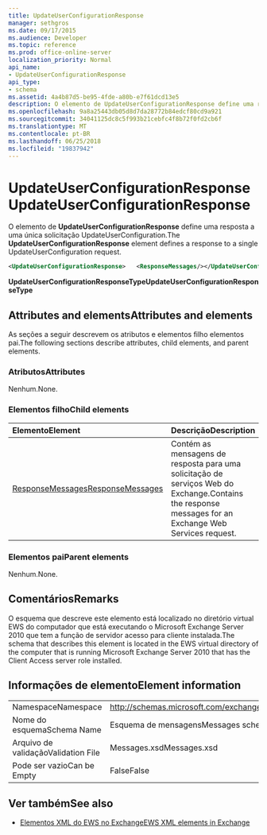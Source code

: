 ```yaml
---
title: UpdateUserConfigurationResponse
manager: sethgros
ms.date: 09/17/2015
ms.audience: Developer
ms.topic: reference
ms.prod: office-online-server
localization_priority: Normal
api_name:
- UpdateUserConfigurationResponse
api_type:
- schema
ms.assetid: 4a4b87d5-be95-4fde-a80b-e7f61dcd13e5
description: O elemento de UpdateUserConfigurationResponse define uma resposta a uma única solicitação UpdateUserConfiguration.
ms.openlocfilehash: 9a8a25443db05d8d7da28772b84edcf80cd9a921
ms.sourcegitcommit: 34041125dc8c5f993b21cebfc4f8b72f0fd2cb6f
ms.translationtype: MT
ms.contentlocale: pt-BR
ms.lasthandoff: 06/25/2018
ms.locfileid: "19837942"
---
```

# <a name="updateuserconfigurationresponse"></a><span data-ttu-id="4a8f5-103">UpdateUserConfigurationResponse</span><span class="sxs-lookup"><span data-stu-id="4a8f5-103">UpdateUserConfigurationResponse</span></span>

<span data-ttu-id="4a8f5-104">O elemento de **UpdateUserConfigurationResponse** define uma resposta a uma única solicitação UpdateUserConfiguration.</span><span class="sxs-lookup"><span data-stu-id="4a8f5-104">The **UpdateUserConfigurationResponse** element defines a response to a single UpdateUserConfiguration request.</span></span> 
  
```xml
<UpdateUserConfigurationResponse>   <ResponseMessages/></UpdateUserConfigurationResponse>
```

 <span data-ttu-id="4a8f5-105">**UpdateUserConfigurationResponseType**</span><span class="sxs-lookup"><span data-stu-id="4a8f5-105">**UpdateUserConfigurationResponseType**</span></span>
## <a name="attributes-and-elements"></a><span data-ttu-id="4a8f5-106">Attributes and elements</span><span class="sxs-lookup"><span data-stu-id="4a8f5-106">Attributes and elements</span></span>

<span data-ttu-id="4a8f5-107">As seções a seguir descrevem os atributos e elementos filho elementos pai.</span><span class="sxs-lookup"><span data-stu-id="4a8f5-107">The following sections describe attributes, child elements, and parent elements.</span></span>
  
### <a name="attributes"></a><span data-ttu-id="4a8f5-108">Atributos</span><span class="sxs-lookup"><span data-stu-id="4a8f5-108">Attributes</span></span>

<span data-ttu-id="4a8f5-109">Nenhum.</span><span class="sxs-lookup"><span data-stu-id="4a8f5-109">None.</span></span>
  
### <a name="child-elements"></a><span data-ttu-id="4a8f5-110">Elementos filho</span><span class="sxs-lookup"><span data-stu-id="4a8f5-110">Child elements</span></span>

|<span data-ttu-id="4a8f5-111">**Elemento**</span><span class="sxs-lookup"><span data-stu-id="4a8f5-111">**Element**</span></span>|<span data-ttu-id="4a8f5-112">**Descrição**</span><span class="sxs-lookup"><span data-stu-id="4a8f5-112">**Description**</span></span>|
|:-----|:-----|
|[<span data-ttu-id="4a8f5-113">ResponseMessages</span><span class="sxs-lookup"><span data-stu-id="4a8f5-113">ResponseMessages</span></span>](responsemessages.md) <br/> |<span data-ttu-id="4a8f5-114">Contém as mensagens de resposta para uma solicitação de serviços Web do Exchange.</span><span class="sxs-lookup"><span data-stu-id="4a8f5-114">Contains the response messages for an Exchange Web Services request.</span></span>  <br/> |
   
### <a name="parent-elements"></a><span data-ttu-id="4a8f5-115">Elementos pai</span><span class="sxs-lookup"><span data-stu-id="4a8f5-115">Parent elements</span></span>

<span data-ttu-id="4a8f5-116">Nenhum.</span><span class="sxs-lookup"><span data-stu-id="4a8f5-116">None.</span></span>
  
## <a name="remarks"></a><span data-ttu-id="4a8f5-117">Comentários</span><span class="sxs-lookup"><span data-stu-id="4a8f5-117">Remarks</span></span>

<span data-ttu-id="4a8f5-118">O esquema que descreve este elemento está localizado no diretório virtual EWS do computador que está executando o Microsoft Exchange Server 2010 que tem a função de servidor acesso para cliente instalada.</span><span class="sxs-lookup"><span data-stu-id="4a8f5-118">The schema that describes this element is located in the EWS virtual directory of the computer that is running Microsoft Exchange Server 2010 that has the Client Access server role installed.</span></span>
  
## <a name="element-information"></a><span data-ttu-id="4a8f5-119">Informações de elemento</span><span class="sxs-lookup"><span data-stu-id="4a8f5-119">Element information</span></span>

|||
|:-----|:-----|
|<span data-ttu-id="4a8f5-120">Namespace</span><span class="sxs-lookup"><span data-stu-id="4a8f5-120">Namespace</span></span>  <br/> |http://schemas.microsoft.com/exchange/services/2006/messages  <br/> |
|<span data-ttu-id="4a8f5-121">Nome do esquema</span><span class="sxs-lookup"><span data-stu-id="4a8f5-121">Schema Name</span></span>  <br/> |<span data-ttu-id="4a8f5-122">Esquema de mensagens</span><span class="sxs-lookup"><span data-stu-id="4a8f5-122">Messages schema</span></span>  <br/> |
|<span data-ttu-id="4a8f5-123">Arquivo de validação</span><span class="sxs-lookup"><span data-stu-id="4a8f5-123">Validation File</span></span>  <br/> |<span data-ttu-id="4a8f5-124">Messages.xsd</span><span class="sxs-lookup"><span data-stu-id="4a8f5-124">Messages.xsd</span></span>  <br/> |
|<span data-ttu-id="4a8f5-125">Pode ser vazio</span><span class="sxs-lookup"><span data-stu-id="4a8f5-125">Can be Empty</span></span>  <br/> |<span data-ttu-id="4a8f5-126">False</span><span class="sxs-lookup"><span data-stu-id="4a8f5-126">False</span></span>  <br/> |
   
## <a name="see-also"></a><span data-ttu-id="4a8f5-127">Ver também</span><span class="sxs-lookup"><span data-stu-id="4a8f5-127">See also</span></span>



- [<span data-ttu-id="4a8f5-128">Elementos XML do EWS no Exchange</span><span class="sxs-lookup"><span data-stu-id="4a8f5-128">EWS XML elements in Exchange</span></span>](ews-xml-elements-in-exchange.md)

